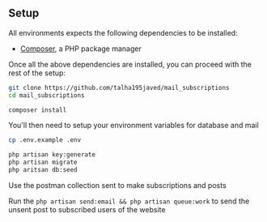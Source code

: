 ## Setup

All environments expects the following dependencies to be installed:
-   [Composer](https://getcomposer.org/), a PHP package manager

Once all the above dependencies are installed, you can proceed with the rest of the setup:

```bash
git clone https://github.com/talha195javed/mail_subscriptions
cd mail_subscriptions

composer install
```

You'll then need to setup your environment variables for database and mail

```bash
cp .env.example .env

php artisan key:generate
php artisan migrate
php aritsan db:seed
```
Use the postman collection sent to make subscriptions and posts

Run the `php artisan send:email && php artisan queue:work` to send the unsent post to subscribed users of the website
